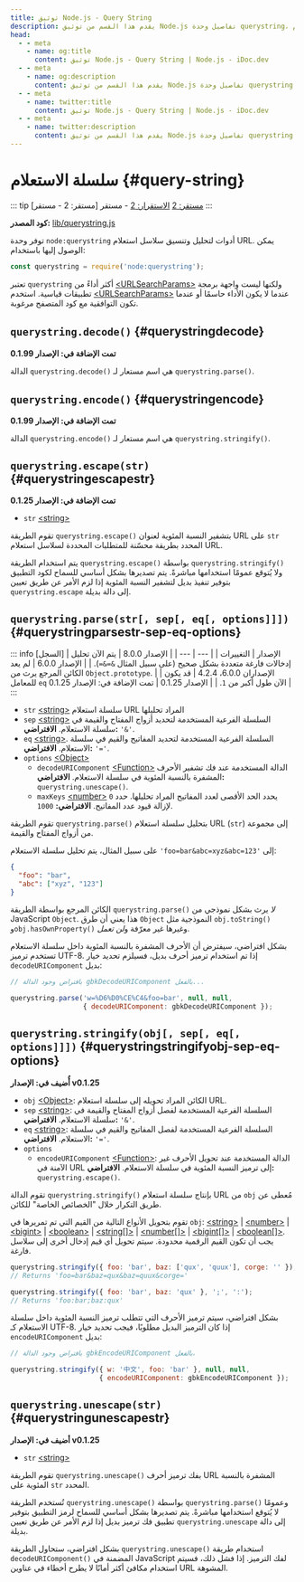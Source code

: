 ```yaml
---
title: توثيق Node.js - Query String
description: يقدم هذا القسم من توثيق Node.js تفاصيل وحدة querystring، التي توفر أدوات لتحليل وتنسيق سلاسل استعلام URL. تشمل الأساليب الخاصة بالهروب وفك الهروب للأحرف الخاصة، ومعالجة الكائنات المتداخلة، وإدارة تسلسل سلاسل الاستعلام.
head:
  - - meta
    - name: og:title
      content: توثيق Node.js - Query String | Node.js - iDoc.dev
  - - meta
    - name: og:description
      content: يقدم هذا القسم من توثيق Node.js تفاصيل وحدة querystring، التي توفر أدوات لتحليل وتنسيق سلاسل استعلام URL. تشمل الأساليب الخاصة بالهروب وفك الهروب للأحرف الخاصة، ومعالجة الكائنات المتداخلة، وإدارة تسلسل سلاسل الاستعلام.
  - - meta
    - name: twitter:title
      content: توثيق Node.js - Query String | Node.js - iDoc.dev
  - - meta
    - name: twitter:description
      content: يقدم هذا القسم من توثيق Node.js تفاصيل وحدة querystring، التي توفر أدوات لتحليل وتنسيق سلاسل استعلام URL. تشمل الأساليب الخاصة بالهروب وفك الهروب للأحرف الخاصة، ومعالجة الكائنات المتداخلة، وإدارة تسلسل سلاسل الاستعلام.
---
```



# سلسلة الاستعلام {#query-string}

::: tip [مستقر: 2 - مستقر]
[مستقر: 2](/ar/nodejs/api/documentation#stability-index) [الاستقرار: 2](/ar/nodejs/api/documentation#stability-index) - مستقر
:::

**كود المصدر:** [lib/querystring.js](https://github.com/nodejs/node/blob/v23.5.0/lib/querystring.js)

توفر وحدة `node:querystring` أدوات لتحليل وتنسيق سلاسل استعلام URL. يمكن الوصول إليها باستخدام:

```js [ESM]
const querystring = require('node:querystring');
```
تعتبر `querystring` أكثر أداءً من [\<URLSearchParams\>](/ar/nodejs/api/url#class-urlsearchparams) ولكنها ليست واجهة برمجة تطبيقات قياسية. استخدم [\<URLSearchParams\>](/ar/nodejs/api/url#class-urlsearchparams) عندما لا يكون الأداء حاسمًا أو عندما تكون التوافقية مع كود المتصفح مرغوبة.

## `querystring.decode()` {#querystringdecode}

**تمت الإضافة في: الإصدار 0.1.99**

الدالة `querystring.decode()` هي اسم مستعار لـ `querystring.parse()`.

## `querystring.encode()` {#querystringencode}

**تمت الإضافة في: الإصدار 0.1.99**

الدالة `querystring.encode()` هي اسم مستعار لـ `querystring.stringify()`.

## `querystring.escape(str)` {#querystringescapestr}

**تمت الإضافة في: الإصدار 0.1.25**

- `str` [\<string\>](https://developer.mozilla.org/en-US/docs/Web/JavaScript/Data_structures#String_type)

تقوم الطريقة `querystring.escape()` بتشفير النسبة المئوية لعنوان URL على `str` المحدد بطريقة محسّنة للمتطلبات المحددة لسلاسل استعلام URL.

يتم استخدام الطريقة `querystring.escape()` بواسطة `querystring.stringify()` ولا يُتوقع عمومًا استخدامها مباشرةً. يتم تصديرها بشكل أساسي للسماح لكود التطبيق بتوفير تنفيذ بديل لتشفير النسبة المئوية إذا لزم الأمر عن طريق تعيين `querystring.escape` إلى دالة بديلة.

## `querystring.parse(str[, sep[, eq[, options]]])` {#querystringparsestr-sep-eq-options}


::: info [السجل]
| الإصدار | التغييرات |
| --- | --- |
| الإصدار 8.0.0 | يتم الآن تحليل إدخالات فارغة متعددة بشكل صحيح (على سبيل المثال `&=&=`). |
| الإصدار 6.0.0 | لم يعد الكائن المرجع يرث من `Object.prototype`. |
| الإصداران 6.0.0، 4.2.4 | قد يكون للمعامل `eq` الآن طول أكبر من `1`. |
| الإصدار 0.1.25 | تمت الإضافة في: الإصدار 0.1.25 |
:::

- `str` [\<string\>](https://developer.mozilla.org/en-US/docs/Web/JavaScript/Data_structures#String_type) سلسلة استعلام URL المراد تحليلها
- `sep` [\<string\>](https://developer.mozilla.org/en-US/docs/Web/JavaScript/Data_structures#String_type) السلسلة الفرعية المستخدمة لتحديد أزواج المفتاح والقيمة في سلسلة الاستعلام. **الافتراضي:** `'&'`.
- `eq` [\<string\>](https://developer.mozilla.org/en-US/docs/Web/JavaScript/Data_structures#String_type). السلسلة الفرعية المستخدمة لتحديد المفاتيح والقيم في سلسلة الاستعلام. **الافتراضي:** `'='`.
- `options` [\<Object\>](https://developer.mozilla.org/en-US/docs/Web/JavaScript/Reference/Global_Objects/Object) 
    - `decodeURIComponent` [\<Function\>](https://developer.mozilla.org/en-US/docs/Web/JavaScript/Reference/Global_Objects/Function) الدالة المستخدمة عند فك تشفير الأحرف المشفرة بالنسبة المئوية في سلسلة الاستعلام. **الافتراضي:** `querystring.unescape()`.
    - `maxKeys` [\<number\>](https://developer.mozilla.org/en-US/docs/Web/JavaScript/Data_structures#Number_type) يحدد الحد الأقصى لعدد المفاتيح المراد تحليلها. حدد `0` لإزالة قيود عدد المفاتيح. **الافتراضي:** `1000`.
  
 

تقوم الطريقة `querystring.parse()` بتحليل سلسلة استعلام URL (`str`) إلى مجموعة من أزواج المفتاح والقيمة.

على سبيل المثال، يتم تحليل سلسلة الاستعلام `'foo=bar&abc=xyz&abc=123'` إلى:

```json [JSON]
{
  "foo": "bar",
  "abc": ["xyz", "123"]
}
```
الكائن المرجع بواسطة الطريقة `querystring.parse()` *لا* يرث بشكل نموذجي من JavaScript `Object`. هذا يعني أن طرق `Object` النموذجية مثل `obj.toString()` و`obj.hasOwnProperty()` وغيرها غير معرّفة و*لن تعمل*.

بشكل افتراضي، سيفترض أن الأحرف المشفرة بالنسبة المئوية داخل سلسلة الاستعلام تستخدم ترميز UTF-8. إذا تم استخدام ترميز أحرف بديل، فسيلزم تحديد خيار `decodeURIComponent` بديل:

```js [ESM]
// بافتراض وجود الدالة gbkDecodeURIComponent بالفعل...

querystring.parse('w=%D6%D0%CE%C4&foo=bar', null, null,
                  { decodeURIComponent: gbkDecodeURIComponent });
```

## `querystring.stringify(obj[, sep[, eq[, options]]])` {#querystringstringifyobj-sep-eq-options}

**أُضيف في: الإصدار v0.1.25**

- `obj` [\<Object\>](https://developer.mozilla.org/en-US/docs/Web/JavaScript/Reference/Global_Objects/Object): الكائن المراد تحويله إلى سلسلة استعلام URL.
- `sep` [\<string\>](https://developer.mozilla.org/en-US/docs/Web/JavaScript/Data_structures#String_type): السلسلة الفرعية المستخدمة لفصل أزواج المفتاح والقيمة في سلسلة الاستعلام. **الافتراضي:** `'&'`.
- `eq` [\<string\>](https://developer.mozilla.org/en-US/docs/Web/JavaScript/Data_structures#String_type): السلسلة الفرعية المستخدمة لفصل المفاتيح والقيم في سلسلة الاستعلام. **الافتراضي:** `'='`.
- `options`
    - `encodeURIComponent` [\<Function\>](https://developer.mozilla.org/en-US/docs/Web/JavaScript/Reference/Global_Objects/Function): الدالة المستخدمة عند تحويل الأحرف غير الآمنة في URL إلى ترميز النسبة المئوية في سلسلة الاستعلام. **الافتراضي:** `querystring.escape()`.

تقوم الدالة `querystring.stringify()` بإنتاج سلسلة استعلام URL من `obj` مُعطى عن طريق التكرار خلال "الخصائص الخاصة" للكائن.

تقوم بتحويل الأنواع التالية من القيم التي تم تمريرها في `obj`: [\<string\>](https://developer.mozilla.org/en-US/docs/Web/JavaScript/Data_structures#String_type) | [\<number\>](https://developer.mozilla.org/en-US/docs/Web/JavaScript/Data_structures#Number_type) | [\<bigint\>](https://developer.mozilla.org/en-US/docs/Web/JavaScript/Reference/Global_Objects/BigInt) | [\<boolean\>](https://developer.mozilla.org/en-US/docs/Web/JavaScript/Data_structures#Boolean_type) | [\<string[]\>](https://developer.mozilla.org/en-US/docs/Web/JavaScript/Data_structures#String_type) | [\<number[]\>](https://developer.mozilla.org/en-US/docs/Web/JavaScript/Data_structures#Number_type) | [\<bigint[]\>](https://developer.mozilla.org/en-US/docs/Web/JavaScript/Reference/Global_Objects/BigInt) | [\<boolean[]\>](https://developer.mozilla.org/en-US/docs/Web/JavaScript/Data_structures#Boolean_type). يجب أن تكون القيم الرقمية محدودة. سيتم تحويل أي قيم إدخال أخرى إلى سلاسل فارغة.

```js [ESM]
querystring.stringify({ foo: 'bar', baz: ['qux', 'quux'], corge: '' });
// Returns 'foo=bar&baz=qux&baz=quux&corge='

querystring.stringify({ foo: 'bar', baz: 'qux' }, ';', ':');
// Returns 'foo:bar;baz:qux'
```
بشكل افتراضي، سيتم ترميز الأحرف التي تتطلب ترميز النسبة المئوية داخل سلسلة الاستعلام كـ UTF-8. إذا كان الترميز البديل مطلوبًا، فيجب تحديد خيار `encodeURIComponent` بديل:

```js [ESM]
// بافتراض وجود الدالة gbkEncodeURIComponent بالفعل،

querystring.stringify({ w: '中文', foo: 'bar' }, null, null,
                      { encodeURIComponent: gbkEncodeURIComponent });
```

## `querystring.unescape(str)` {#querystringunescapestr}

**أضيف في: الإصدار v0.1.25**

- `str` [\<string\>](https://developer.mozilla.org/en-US/docs/Web/JavaScript/Data_structures#String_type)

تقوم الطريقة `querystring.unescape()` بفك ترميز أحرف URL المشفرة بالنسبة المئوية على `str` المحدد.

تُستخدم الطريقة `querystring.unescape()` بواسطة `querystring.parse()` وعمومًا لا يُتوقع استخدامها مباشرةً. يتم تصديرها بشكل أساسي للسماح لرمز التطبيق بتوفير تطبيق فك ترميز بديل إذا لزم الأمر عن طريق تعيين `querystring.unescape` إلى دالة بديلة.

بشكل افتراضي، ستحاول الطريقة `querystring.unescape()` استخدام طريقة `decodeURIComponent()` المضمنة في JavaScript لفك الترميز. إذا فشل ذلك، فسيتم استخدام مكافئ أكثر أمانًا لا يطرح أخطاء في عناوين URL المشوهة.

